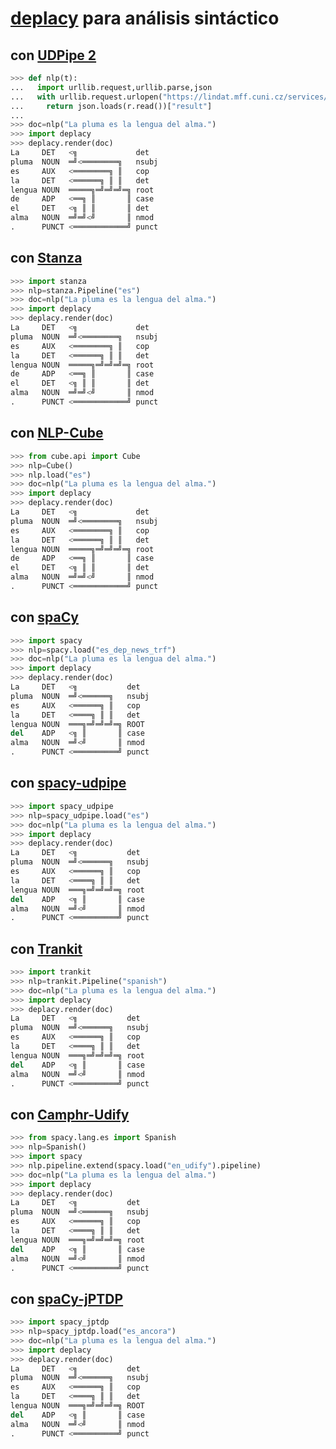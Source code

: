 # [deplacy](https://koichiyasuoka.github.io/deplacy/) para análisis sintáctico

## con [UDPipe 2](http://ufal.mff.cuni.cz/udpipe/2)

```py
>>> def nlp(t):
...   import urllib.request,urllib.parse,json
...   with urllib.request.urlopen("https://lindat.mff.cuni.cz/services/udpipe/api/process?model=es&tokenizer&tagger&parser&data="+urllib.parse.quote(t)) as r:
...     return json.loads(r.read())["result"]
...
>>> doc=nlp("La pluma es la lengua del alma.")
>>> import deplacy
>>> deplacy.render(doc)
La     DET   <╗             det
pluma  NOUN  ═╝<════════╗   nsubj
es     AUX   <════════╗ ║   cop
la     DET   <══════╗ ║ ║   det
lengua NOUN  ═════╗═╝═╝═╝═╗ root
de     ADP   <══╗ ║       ║ case
el     DET   <╗ ║ ║       ║ det
alma   NOUN  ═╝═╝<╝       ║ nmod
.      PUNCT <════════════╝ punct
```

## con [Stanza](https://stanfordnlp.github.io/stanza)

```py
>>> import stanza
>>> nlp=stanza.Pipeline("es")
>>> doc=nlp("La pluma es la lengua del alma.")
>>> import deplacy
>>> deplacy.render(doc)
La     DET   <╗             det
pluma  NOUN  ═╝<════════╗   nsubj
es     AUX   <════════╗ ║   cop
la     DET   <══════╗ ║ ║   det
lengua NOUN  ═════╗═╝═╝═╝═╗ root
de     ADP   <══╗ ║       ║ case
el     DET   <╗ ║ ║       ║ det
alma   NOUN  ═╝═╝<╝       ║ nmod
.      PUNCT <════════════╝ punct
```

## con [NLP-Cube](https://github.com/Adobe/NLP-Cube)

```py
>>> from cube.api import Cube
>>> nlp=Cube()
>>> nlp.load("es")
>>> doc=nlp("La pluma es la lengua del alma.")
>>> import deplacy
>>> deplacy.render(doc)
La     DET   <╗             det
pluma  NOUN  ═╝<════════╗   nsubj
es     AUX   <════════╗ ║   cop
la     DET   <══════╗ ║ ║   det
lengua NOUN  ═════╗═╝═╝═╝═╗ root
de     ADP   <══╗ ║       ║ case
el     DET   <╗ ║ ║       ║ det
alma   NOUN  ═╝═╝<╝       ║ nmod
.      PUNCT <════════════╝ punct
```

## con [spaCy](https://spacy.io/)

```py
>>> import spacy
>>> nlp=spacy.load("es_dep_news_trf")
>>> doc=nlp("La pluma es la lengua del alma.")
>>> import deplacy
>>> deplacy.render(doc)
La     DET   <╗           det
pluma  NOUN  ═╝<══════╗   nsubj
es     AUX   <══════╗ ║   cop
la     DET   <════╗ ║ ║   det
lengua NOUN  ═══╗═╝═╝═╝═╗ ROOT
del    ADP   <╗ ║       ║ case
alma   NOUN  ═╝<╝       ║ nmod
.      PUNCT <══════════╝ punct
```

## con [spacy-udpipe](https://github.com/TakeLab/spacy-udpipe)

```py
>>> import spacy_udpipe
>>> nlp=spacy_udpipe.load("es")
>>> doc=nlp("La pluma es la lengua del alma.")
>>> import deplacy
>>> deplacy.render(doc)
La     DET   <╗           det
pluma  NOUN  ═╝<══════╗   nsubj
es     AUX   <══════╗ ║   cop
la     DET   <════╗ ║ ║   det
lengua NOUN  ═══╗═╝═╝═╝═╗ root
del    ADP   <╗ ║       ║ case
alma   NOUN  ═╝<╝       ║ nmod
.      PUNCT <══════════╝ punct
```

## con [Trankit](https://github.com/nlp-uoregon/trankit)

```py
>>> import trankit
>>> nlp=trankit.Pipeline("spanish")
>>> doc=nlp("La pluma es la lengua del alma.")
>>> import deplacy
>>> deplacy.render(doc)
La     DET   <╗           det
pluma  NOUN  ═╝<══════╗   nsubj
es     AUX   <══════╗ ║   cop
la     DET   <════╗ ║ ║   det
lengua NOUN  ═══╗═╝═╝═╝═╗ root
del    ADP   <╗ ║       ║ case
alma   NOUN  ═╝<╝       ║ nmod
.      PUNCT <══════════╝ punct
```

## con [Camphr-Udify](https://camphr.readthedocs.io/en/stable/notes/udify.html)

```py
>>> from spacy.lang.es import Spanish
>>> nlp=Spanish()
>>> import spacy
>>> nlp.pipeline.extend(spacy.load("en_udify").pipeline)
>>> doc=nlp("La pluma es la lengua del alma.")
>>> import deplacy
>>> deplacy.render(doc)
La     DET   <╗           det
pluma  NOUN  ═╝<══════╗   nsubj
es     AUX   <══════╗ ║   cop
la     DET   <════╗ ║ ║   det
lengua NOUN  ═══╗═╝═╝═╝═╗ root
del    ADP   <╗ ║       ║ case
alma   NOUN  ═╝<╝       ║ nmod
.      PUNCT <══════════╝ punct
```

## con [spaCy-jPTDP](https://github.com/KoichiYasuoka/spaCy-jPTDP)

```py
>>> import spacy_jptdp
>>> nlp=spacy_jptdp.load("es_ancora")
>>> doc=nlp("La pluma es la lengua del alma.")
>>> import deplacy
>>> deplacy.render(doc)
La     DET   <╗           det
pluma  NOUN  ═╝<══════╗   nsubj
es     AUX   <══════╗ ║   cop
la     DET   <════╗ ║ ║   det
lengua NOUN  ═══╗═╝═╝═╝═╗ ROOT
del    ADP   <╗ ║       ║ case
alma   NOUN  ═╝<╝       ║ nmod
.      PUNCT <══════════╝ punct
```

